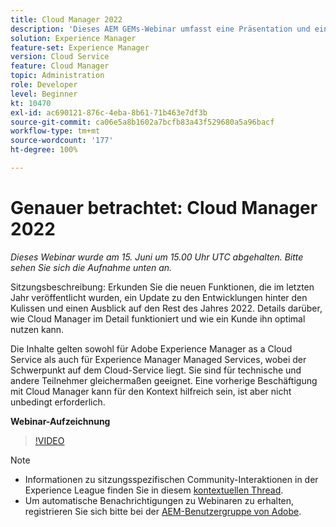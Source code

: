 ```yaml
---
title: Cloud Manager 2022
description: 'Dieses AEM GEMs-Webinar umfasst eine Präsentation und eine Demo zu folgenden Themen: Entdecken Sie die neuen Funktionen, die im letzten Jahr veröffentlicht wurden, ein Update zu... (Beschreibungen sollten zwischen 60 und 160 Zeichen lang sein)'
solution: Experience Manager
feature-set: Experience Manager
version: Cloud Service
feature: Cloud Manager
topic: Administration
role: Developer
level: Beginner
kt: 10470
exl-id: ac690121-876c-4eba-8b61-71b463e7df3b
source-git-commit: ca06e5a8b1602a7bcfb83a43f529680a5a96bacf
workflow-type: tm+mt
source-wordcount: '177'
ht-degree: 100%

---
```


# Genauer betrachtet: Cloud Manager 2022

*Dieses Webinar wurde am 15. Juni um 15.00 Uhr UTC abgehalten. Bitte sehen Sie sich die Aufnahme unten an.*

Sitzungsbeschreibung:
Erkunden Sie die neuen Funktionen, die im letzten Jahr veröffentlicht wurden, ein Update zu den Entwicklungen hinter den Kulissen und einen Ausblick auf den Rest des Jahres 2022. Details darüber, wie Cloud Manager im Detail funktioniert und wie ein Kunde ihn optimal nutzen kann.

Die Inhalte gelten sowohl für Adobe Experience Manager as a Cloud Service als auch für Experience Manager Managed Services, wobei der Schwerpunkt auf dem Cloud-Service liegt. Sie sind für technische und andere Teilnehmer gleichermaßen geeignet. Eine vorherige Beschäftigung mit Cloud Manager kann für den Kontext hilfreich sein, ist aber nicht unbedingt erforderlich.

**Webinar-Aufzeichnung**

>[!VIDEO](https://video.tv.adobe.com/v/343876)

>[!NOTE]
>
>* Informationen zu sitzungsspezifischen Community-Interaktionen in der Experience League finden Sie in diesem [kontextuellen Thread](https://adobe.ly/3O0rdzd).
>* Um automatische Benachrichtigungen zu Webinaren zu erhalten, registrieren Sie sich bitte bei der [AEM-Benutzergruppe von Adobe](https://aem-augs.adobe.com/).


